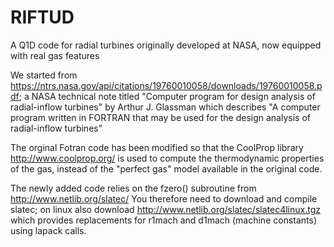 # RIFTUD
A Q1D code for radial turbines originally developed at NASA, now equipped with real gas features

We started from https://ntrs.nasa.gov/api/citations/19760010058/downloads/19760010058.pdf; a NASA technical note titled
"Computer program for design analysis of radial-inflow turbines" by Arthur J. Glassman
which describes "A computer program written in FORTRAN that may be used for the design analysis of radial-inflow turbines"

The orginal Fotran code has been modified so that the CoolProp library http://www.coolprop.org/
is used to compute the thermodynamic properties of the gas, instead of the "perfect gas" model available
in the original code.

The newly added code relies on the fzero() subroutine from http://www.netlib.org/slatec/
You therefore need to download and compile slatec; on linux also download http://www.netlib.org/slatec/slatec4linux.tgz
which provides replacements for r1mach and d1mach (machine constants) using lapack calls.


